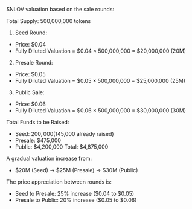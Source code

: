 $NLOV valuation based on the  sale rounds:

Total Supply: 500,000,000 tokens

1. Seed Round:
- Price: $0.04
- Fully Diluted Valuation = $0.04 × 500,000,000 = $20,000,000 (20M)

2. Presale Round:
- Price: $0.05
- Fully Diluted Valuation = $0.05 × 500,000,000 = $25,000,000 (25M)

3. Public Sale:
- Price: $0.06
- Fully Diluted Valuation = $0.06 × 500,000,000 = $30,000,000 (30M)

Total Funds to be Raised:
- Seed: $200,000 ($145,000 already raised)
- Presale: $475,000
- Public: $4,200,000
Total: $4,875,000

A gradual valuation increase from:
- $20M (Seed) → $25M (Presale) → $30M (Public)

The price appreciation between rounds is:
- Seed to Presale: 25% increase ($0.04 to $0.05)
- Presale to Public: 20% increase ($0.05 to $0.06)

